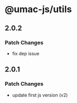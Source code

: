 # @umac-js/utils

## 2.0.2

### Patch Changes

- fix dep issue

## 2.0.1

### Patch Changes

- update first js version (v2)
